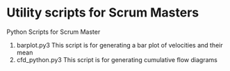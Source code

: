 # Utility scripts for Scrum Masters
Python Scripts for Scrum Master

1. barplot.py3 This script is for generating a bar plot of velocities and their mean
2. cfd_python.py3 This script is for generating cumulative flow diagrams
